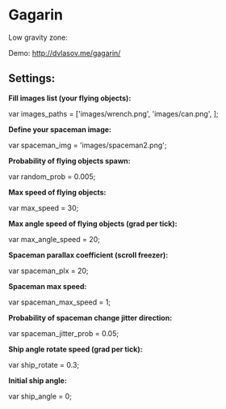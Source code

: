 # Gagarin
Low gravity zone:

Demo: http://dvlasov.me/gagarin/

## Settings:

**Fill images list (your flying objects):**

var images_paths = ['images/wrench.png', 'images/can.png', ]; 

**Define your spaceman image:**

var spaceman_img = 'images/spaceman2.png';                      

**Probability of flying objects spawn:**

var random_prob = 0.005;

**Max speed of flying objects:**

var max_speed = 30;

**Max angle speed of flying objects (grad per tick):**

var max_angle_speed = 20;

**Spaceman parallax coefficient (scroll freezer):**

var spaceman_plx = 20;

**Spaceman max speed:**

var spaceman_max_speed = 1;

**Probability of spaceman change jitter direction:**

var spaceman_jitter_prob = 0.05;

**Ship angle rotate speed (grad per tick):**

var ship_rotate = 0.3;

**Initial ship angle:**

var ship_angle = 0;
